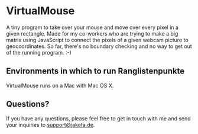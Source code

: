 VirtualMouse
================

A tiny program to take over your mouse and move over every pixel in a given rectangle.
Made for my co-workers who are trying to make a big matrix using JavaScript to connect the pixels of a given webcam picture to geocoordinates.
So far, there's no boundary checking and no way to get out of the running program. :-)


Environments in which to run Ranglistenpunkte
---------------------------------------------

VirtualMouse runs on a Mac with Mac OS X. 


Questions?
----------

If you have any questions, please feel free to get in touch with me and send your inquiries to support@jakota.de.